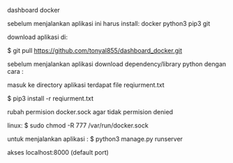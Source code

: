 dashboard docker

sebelum menjalankan aplikasi ini harus install:
docker
python3
pip3
git

download aplikasi di:

$ git pull https://github.com/tonyal855/dashboard_docker.git

sebelum menjalankan aplikasi download dependency/library python dengan cara :

masuk ke directory aplikasi
terdapat file reqiurment.txt

$ pip3 install -r reqiurment.txt


rubah permision docker.sock agar tidak permision denied

linux:
$ sudo chmod -R 777 /var/run/docker.sock




untuk menjalankan aplikasi :
$ python3 manage.py runserver


akses localhost:8000 (default port)